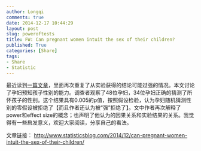 ```yaml
---
author: Longqi
comments: true
date: 2014-12-17 10:44:29
layout: post
slug: poweroftests
title: FW: Can pregnant women intuit the sex of their children?
published: True
categories: [Share]
tags:
- Share
- Statistic
---
```


最近读到[一篇文章](http://www.statisticsblog.com/2014/12/can-pregnant-women-intuit-the-sex-of-their-children/)，里面再次重复了从实验获得的结论可能过强的情况。本文讨论了孕妇预知孩子性别的能力。调查者观察了48位孕妇，34位孕妇正确的猜测了所怀孩子的性别。这个结果具有0.005的p值，按照假设检验，认为孕妇随机猜测性别的零假设被拒绝了【而且作者还认为被“强”拒绝了】。文中作者再次解释了power和effect size的概念；也声明了他认为的因果关系和实验结果的关系。我觉得有一些启发意义，欢迎大家阅读，分享自己的看法。

文章链接： http://www.statisticsblog.com/2014/12/can-pregnant-women-intuit-the-sex-of-their-children/


